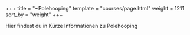 +++
title = "~Polehooping"
template = "courses/page.html"
weight = 1211
sort_by = "weight"
+++

Hier findest du in Kürze Informationen zu Polehooping
